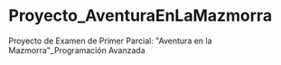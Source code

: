 # Proyecto_AventuraEnLaMazmorra
Proyecto de Examen de Primer Parcial: "Aventura en la Mazmorra"_Programación Avanzada
